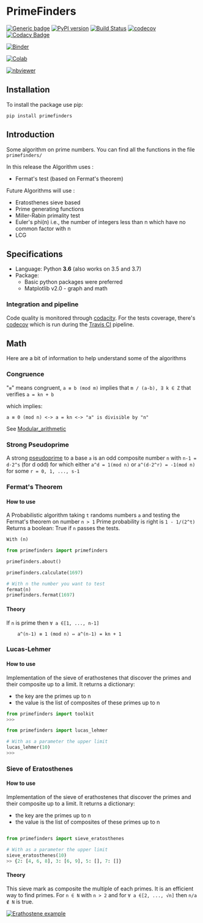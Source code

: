 # PrimeFinders

 [![Generic badge](https://img.shields.io/badge/github-primefinders-blue.svg)](https://github.com/LaGuer/primefinders) 
 [![PyPI version](https://badge.fury.io/py/primefinders.svg)](https://badge.fury.io/py/primefinders) 
 [![Build Status](https://travis-ci.org/LaGuer/primefinders.svg?branch=master)](https://travis-ci.org/LaGuer/primefinders) 
 [![codecov](https://codecov.io/gh/LaGuer/primefinders/branch/master/graph/badge.svg)](https://codecov.io/gh/LaGuer/primefinders) 
 [![Codacy Badge](https://api.codacy.com/project/badge/Grade/)](https://www.codacy.com/app/LaGuer/primefinders?utm_source=github.com&amp;utm_medium=referral&amp;utm_content=LaGuer/primefinders&amp;utm_campaign=Badge_Grade)

[![Binder](https://mybinder.org/badge_logo.svg)](https://mybinder.org/v2/gh/LaGuer/PrimeFinders/master)

[![Colab](https://colab.research.google.com/assets/colab-badge.svg)](https://colab.research.google.com/github/laguer/PrimeFinders/blob/master/PrimeFinders.ipynb)

[![nbviewer](https://img.shields.io/badge/view%20on-nbviewer-brightgreen.svg)](https://nbviewer.jupyter.org/github/LaGuer/PrimeFinders/blob/master/PrimeFinders.ipynb)


## Installation

To install the package use pip:

    pip install primefinders


## Introduction

Some algorithm on prime numbers. You can find all the functions in the file `primefinders/`

In this release the Algorithm uses : 

- Fermat's test (based on Fermat's theorem)

Future Algorithms will use :

- Eratosthenes sieve based
- Prime generating functions
- Miller-Rabin primality test
- Euler's phi(n) i.e., the number of integers less than n which have no common factor with n
- LCG


## Specifications

- Language: Python **3.6** (also works on 3.5 and 3.7)
- Package:
	- Basic python packages were preferred
	- Matplotlib v2.0 - graph and math

### Integration and pipeline

Code quality is monitored through [codacity](https://www.codacy.com/app/LaGuer/primefinders/dashboard).
For the tests coverage, there's [codecov](https://codecov.io/gh/LaGuer/primefinders) which is run during the [Travis CI](https://travis-ci.org/LaGuer/primefinders) pipeline.

## Math

Here are a bit of information to help understand some of the algorithms

### Congruence

 "`≡`" means congruent, `a ≡ b (mod m)` implies that 
`m / (a-b), ∃ k ∈ Z` that verifies `a = kn + b`
   
 which implies:

    a ≡ 0 (mod n) <-> a = kn <-> "a" is divisible by "n" 
    
See [Modular_arithmetic](https://en.wikipedia.org/wiki/Modular_arithmetic)
    
### Strong Pseudoprime

A strong [pseudoprime](http://mathworld.wolfram.com/StrongPseudoprime.html) to a base `a` is an odd composite number `n` 
with `n-1 = d·2^s` (for d odd) for which either `a^d = 1(mod n)` or `a^(d·2^r) = -1(mod n)` for some `r = 0, 1, ..., s-1` </br>


### Fermat's Theorem

#### How to use

A Probabilistic algorithm taking `t` randoms numbers `a` and testing the Fermat's theorem on number `n > 1`
Prime probability is right is `1 - 1/(2^t)`
Returns a boolean: True if `n` passes the tests.

```python
With (n)

from primefinders import primefinders

primefinders.about()

primefinders.calculate(1697)

# With n the number you want to test
fermat(n)
primefinders.fermat(1697)
```

#### Theory

If `n` is prime then `∀ a ∈[1, ..., n-1]`

```
    a^(n-1) ≡ 1 (mod n) ⇔ a^(n-1) = kn + 1
```
### Lucas-Lehmer

#### How to use

Implementation of the sieve of erathostenes that discover the primes and their composite up to a limit.
It returns a dictionary:
  - the key are the primes up to n
  - the value is the list of composites of these primes up to n

```python
from primefinders import toolkit
>>>

from primefinders import lucas_lehmer

# With as a parameter the upper limit
lucas_lehmer(10)
>>> 
```

### Sieve of Eratosthenes

#### How to use

Implementation of the sieve of erathostenes that discover the primes and their composite up to a limit.
It returns a dictionary:
  - the key are the primes up to n
  - the value is the list of composites of these primes up to n

```python

from primefinders import sieve_eratosthenes

# With as a parameter the upper limit
sieve_eratosthenes(10)
>> {2: [4, 6, 8], 3: [6, 9], 5: [], 7: []}
```

#### Theory

This sieve mark as composite the multiple of each primes. It is an efficient way to find primes.
For `n ∈ N` with `n > 2` and for `∀ a ∈[2, ..., √n]` then `n/a ∉ N` is true.

[![Erathostene example](https://upload.wikimedia.org/wikipedia/commons/b/b9/Sieve_of_Eratosthenes_animation.gif)](https://en.wikipedia.org/wiki/Sieve_of_Eratosthenes)



